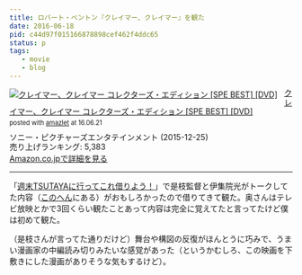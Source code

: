 ```yaml
---
title: ロバート・ベントン『クレイマー、クレイマー』を観た
date: 2016-06-18
pid: c44d97f015166878898cef462f4ddc65
status: p
tags:
   - movie
   - blog
---
```


<div class="amazlet-box" style="margin-bottom:0px;"><div class="amazlet-image" style="float:left;margin:0px 12px 1px 0px;"><a href="http://www.amazon.co.jp/exec/obidos/ASIN/B018S2FK56/dotimpact-22/ref=nosim/" name="amazletlink" target="_blank"><img src="http://ecx.images-amazon.com/images/I/51p8ZuHtzLL._SL160_.jpg" alt="クレイマー、クレイマー コレクターズ・エディション [SPE BEST] [DVD]" style="border: none;" /></a></div><div class="amazlet-info" style="line-height:120%; margin-bottom: 10px"><div class="amazlet-name" style="margin-bottom:10px;line-height:120%"><a href="http://www.amazon.co.jp/exec/obidos/ASIN/B018S2FK56/dotimpact-22/ref=nosim/" name="amazletlink" target="_blank">クレイマー、クレイマー コレクターズ・エディション [SPE BEST] [DVD]</a><div class="amazlet-powered-date" style="font-size:80%;margin-top:5px;line-height:120%">posted with <a href="http://www.amazlet.com/" title="amazlet" target="_blank">amazlet</a> at 16.06.21</div></div><div class="amazlet-detail">ソニー・ピクチャーズエンタテインメント (2015-12-25)<br />売り上げランキング: 5,383<br /></div><div class="amazlet-sub-info" style="float: left;"><div class="amazlet-link" style="margin-top: 5px"><a href="http://www.amazon.co.jp/exec/obidos/ASIN/B018S2FK56/dotimpact-22/ref=nosim/" name="amazletlink" target="_blank">Amazon.co.jpで詳細を見る</a></div></div></div><div class="amazlet-footer" style="clear: left"></div></div>

---- 

「[週末TSUTAYAに行ってこれ借りよう！][1]」で是枝監督と伊集院光がトークしてた内容（[このへん][2]にある）がおもしろかったので借りてきて観た。奥さんはテレビ放映とかで3回くらい観たことあって内容は完全に覚えてたと言ってたけど僕は初めて観た。

（是枝さんが言ってた通りだけど）舞台や構図の反復がほんとうに巧みで、うまい漫画家の中編読み切りみたいな感覚があった（というかむしろ、この映画を下敷きにした漫画がありそうな気もするけど）。

[1]:	http://www.tbs.co.jp/radio/tsutaya/
[2]:	https://www.youtube.com/results?search_query=%E4%BC%8A%E9%9B%86%E9%99%A2%E3%80%80%E6%98%AF%E6%9E%9D